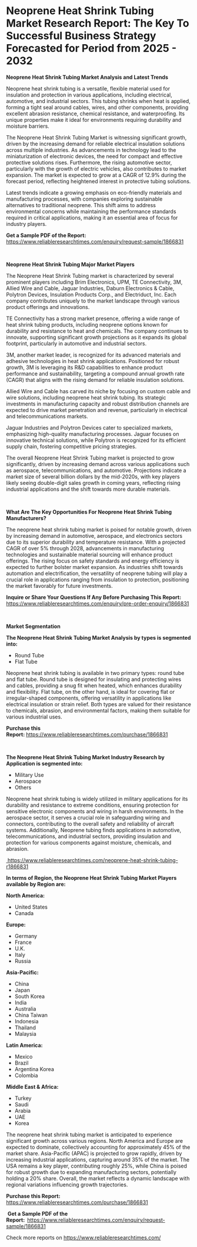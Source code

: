 <p><h1>Neoprene Heat Shrink Tubing Market Research Report: The Key To Successful Business Strategy Forecasted for Period from 2025 - 2032</h1></p><p><strong>Neoprene Heat Shrink Tubing Market Analysis and Latest Trends</strong></p>
<p><p>Neoprene heat shrink tubing is a versatile, flexible material used for insulation and protection in various applications, including electrical, automotive, and industrial sectors. This tubing shrinks when heat is applied, forming a tight seal around cables, wires, and other components, providing excellent abrasion resistance, chemical resistance, and waterproofing. Its unique properties make it ideal for environments requiring durability and moisture barriers.</p><p>The Neoprene Heat Shrink Tubing Market is witnessing significant growth, driven by the increasing demand for reliable electrical insulation solutions across multiple industries. As advancements in technology lead to the miniaturization of electronic devices, the need for compact and effective protective solutions rises. Furthermore, the rising automotive sector, particularly with the growth of electric vehicles, also contributes to market expansion. The market is expected to grow at a CAGR of 12.9% during the forecast period, reflecting heightened interest in protective tubing solutions.</p><p>Latest trends indicate a growing emphasis on eco-friendly materials and manufacturing processes, with companies exploring sustainable alternatives to traditional neoprene. This shift aims to address environmental concerns while maintaining the performance standards required in critical applications, making it an essential area of focus for industry players.</p></p>
<p><strong>Get a Sample PDF of the Report:&nbsp;</strong> <a href="https://www.reliableresearchtimes.com/enquiry/request-sample/1866831?utm_campaign=2771&utm_medium=2&utm_source=Github&utm_content=ia&utm_term=02042025&utm_id=neoprene-heat-shrink-tubing">https://www.reliableresearchtimes.com/enquiry/request-sample/1866831</a></p>
<p>&nbsp;</p>
<p><strong>Neoprene Heat Shrink Tubing Major Market Players</strong></p>
<p><p>The Neoprene Heat Shrink Tubing market is characterized by several prominent players including Brim Electronics, UPM, TE Connectivity, 3M, Allied Wire and Cable, Jaguar Industries, Daburn Electronics & Cable, Polytron Devices, Insulation Products Corp., and Electriduct, Inc. Each company contributes uniquely to the market landscape through various product offerings and innovations.</p><p>TE Connectivity has a strong market presence, offering a wide range of heat shrink tubing products, including neoprene options known for durability and resistance to heat and chemicals. The company continues to innovate, supporting significant growth projections as it expands its global footprint, particularly in automotive and industrial sectors.</p><p>3M, another market leader, is recognized for its advanced materials and adhesive technologies in heat shrink applications. Positioned for robust growth, 3M is leveraging its R&D capabilities to enhance product performance and sustainability, targeting a compound annual growth rate (CAGR) that aligns with the rising demand for reliable insulation solutions.</p><p>Allied Wire and Cable has carved its niche by focusing on custom cable and wire solutions, including neoprene heat shrink tubing. Its strategic investments in manufacturing capacity and robust distribution channels are expected to drive market penetration and revenue, particularly in electrical and telecommunications markets.</p><p>Jaguar Industries and Polytron Devices cater to specialized markets, emphasizing high-quality manufacturing processes. Jaguar focuses on innovative technical solutions, while Polytron is recognized for its efficient supply chain, fostering competitive pricing strategies.</p><p>The overall Neoprene Heat Shrink Tubing market is projected to grow significantly, driven by increasing demand across various applications such as aerospace, telecommunications, and automotive. Projections indicate a market size of several billion dollars by the mid-2020s, with key players likely seeing double-digit sales growth in coming years, reflecting rising industrial applications and the shift towards more durable materials.</p></p>
<p>&nbsp;</p>
<p><strong>What Are The Key Opportunities For Neoprene Heat Shrink Tubing Manufacturers?</strong></p>
<p><p>The neoprene heat shrink tubing market is poised for notable growth, driven by increasing demand in automotive, aerospace, and electronics sectors due to its superior durability and temperature resistance. With a projected CAGR of over 5% through 2028, advancements in manufacturing technologies and sustainable material sourcing will enhance product offerings. The rising focus on safety standards and energy efficiency is expected to further bolster market expansion. As industries shift towards automation and electrification, the versatility of neoprene tubing will play a crucial role in applications ranging from insulation to protection, positioning the market favorably for future investments.</p></p>
<p><strong>Inquire or Share Your Questions If Any Before Purchasing This Report:</strong> <a href="https://www.reliableresearchtimes.com/enquiry/pre-order-enquiry/1866831?utm_campaign=2771&utm_medium=2&utm_source=Github&utm_content=ia&utm_term=02042025&utm_id=neoprene-heat-shrink-tubing">https://www.reliableresearchtimes.com/enquiry/pre-order-enquiry/1866831</a></p>
<p>&nbsp;</p>
<p><strong>Market Segmentation</strong></p>
<p><strong>The Neoprene Heat Shrink Tubing Market Analysis by types is segmented into:</strong></p>
<p><ul><li>Round Tube</li><li>Flat Tube</li></ul></p>
<p><p>Neoprene heat shrink tubing is available in two primary types: round tube and flat tube. Round tube is designed for insulating and protecting wires and cables, providing a snug fit when heated, which enhances durability and flexibility. Flat tube, on the other hand, is ideal for covering flat or irregular-shaped components, offering versatility in applications like electrical insulation or strain relief. Both types are valued for their resistance to chemicals, abrasion, and environmental factors, making them suitable for various industrial uses.</p></p>
<p><strong>Purchase this Report:&nbsp;</strong><a href="https://www.reliableresearchtimes.com/purchase/1866831?utm_campaign=2771&utm_medium=2&utm_source=Github&utm_content=ia&utm_term=02042025&utm_id=neoprene-heat-shrink-tubing">https://www.reliableresearchtimes.com/purchase/1866831</a></p>
<p>&nbsp;</p>
<p><strong>The Neoprene Heat Shrink Tubing Market Industry Research by Application is segmented into:</strong></p>
<p><ul><li>Military Use</li><li>Aerospace</li><li>Others</li></ul></p>
<p><p>Neoprene heat shrink tubing is widely utilized in military applications for its durability and resistance to extreme conditions, ensuring protection for sensitive electronic components and wiring in harsh environments. In the aerospace sector, it serves a crucial role in safeguarding wiring and connectors, contributing to the overall safety and reliability of aircraft systems. Additionally, Neoprene tubing finds applications in automotive, telecommunications, and industrial sectors, providing insulation and protection for various components against moisture, chemicals, and abrasion.</p></p>
<p><a href="https://www.reliableresearchtimes.com/neoprene-heat-shrink-tubing-r1866831?utm_campaign=2771&utm_medium=2&utm_source=Github&utm_content=ia&utm_term=02042025&utm_id=neoprene-heat-shrink-tubing">&nbsp;https://www.reliableresearchtimes.com/neoprene-heat-shrink-tubing-r1866831</a></p>
<p><strong>In terms of Region, the Neoprene Heat Shrink Tubing Market Players available by Region are:</strong></p>
<p>
    <p> <strong> North America: </strong>
        <ul>
            <li>United States</li>
            <li>Canada</li>
        </ul>
        </p> 
    <p> <strong> Europe: </strong>
        <ul>
            <li>Germany</li>
            <li>France</li>
            <li>U.K.</li>
            <li>Italy</li>
            <li>Russia</li>
        </ul>
        </p> 
    <p> <strong> Asia-Pacific: </strong>
        <ul>
            <li>China</li>
            <li>Japan</li>
            <li>South Korea</li>
            <li>India</li>
            <li>Australia</li>
            <li>China Taiwan</li>
            <li>Indonesia</li>
            <li>Thailand</li>
            <li>Malaysia</li>
        </ul>
        </p> 
    <p> <strong> Latin America: </strong>
        <ul>
            <li>Mexico</li>
            <li>Brazil</li>
            <li>Argentina Korea</li>
            <li>Colombia</li>
        </ul>
        </p> 
    <p> <strong> Middle East & Africa: </strong>
        <ul>
            <li>Turkey</li>
            <li>Saudi</li>
            <li>Arabia</li>
            <li>UAE</li>
            <li>Korea</li>
        </ul>
    </p>
    </p>
<p><p>The neoprene heat shrink tubing market is anticipated to experience significant growth across various regions. North America and Europe are expected to dominate, collectively accounting for approximately 45% of the market share. Asia-Pacific (APAC) is projected to grow rapidly, driven by increasing industrial applications, capturing around 35% of the market. The USA remains a key player, contributing roughly 25%, while China is poised for robust growth due to expanding manufacturing sectors, potentially holding a 20% share. Overall, the market reflects a dynamic landscape with regional variations influencing growth trajectories.</p></p>
<p><strong>Purchase this Report: </strong><a href="https://www.reliableresearchtimes.com/purchase/1866831?utm_campaign=2771&utm_medium=2&utm_source=Github&utm_content=ia&utm_term=02042025&utm_id=neoprene-heat-shrink-tubing">https://www.reliableresearchtimes.com/purchase/1866831</a></p>
<p>&nbsp;<strong>Get a Sample PDF of the Report:&nbsp;&nbsp;</strong><a href="https://www.reliableresearchtimes.com/enquiry/request-sample/1866831?utm_campaign=2771&utm_medium=2&utm_source=Github&utm_content=ia&utm_term=02042025&utm_id=neoprene-heat-shrink-tubing">https://www.reliableresearchtimes.com/enquiry/request-sample/1866831</a></p>
<p><strong></strong></p>
<p>Check more reports on <a href="https://www.reliableresearchtimes.com/?utm_campaign=2771&utm_medium=2&utm_source=Github&utm_content=ia&utm_term=02042025&utm_id=neoprene-heat-shrink-tubing">https://www.reliableresearchtimes.com/</a></p>